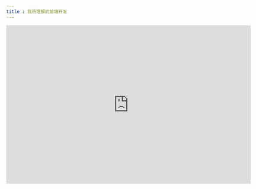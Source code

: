 ```yaml
---
title : 我所理解的前端开发
---
```


<iframe src="https://docs.google.com/presentation/d/1JqIWe5r8-2LeBSJWehaYum1tEQT_ChmDFZ4S8aQNbVA/embed?start=false&loop=false&delayms=3000" frameborder="0" width="660" height="429" allowfullscreen="true" mozallowfullscreen="true" webkitallowfullscreen="true"></iframe>
